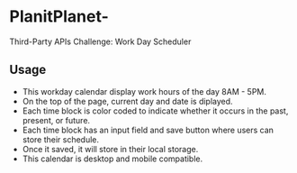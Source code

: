 # PlanitPlanet-
Third-Party APIs Challenge: Work Day Scheduler
## Usage
- This workday calendar display work hours of the day 8AM - 5PM.
- On the top of the page, current day and date is diplayed.
- Each time block is color coded to indicate whether it occurs in the past, present, or future.
- Each time block has an input field and save button where users can store their schedule.
- Once it saved, it will store in their local storage.
- This calendar is desktop and mobile compatible.
